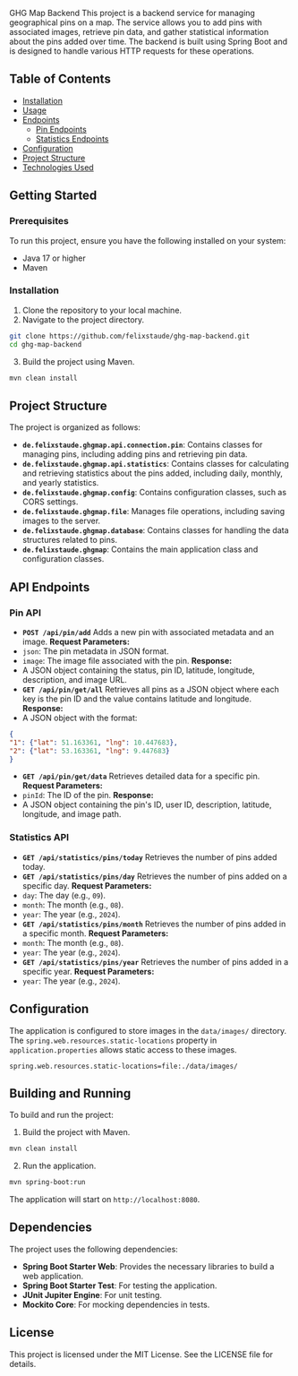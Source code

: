 GHG Map Backend
This project is a backend service for managing geographical pins on a map. The service allows you to add pins with
associated images, retrieve pin data, and gather statistical information about the pins added over time. The backend is
built using Spring Boot and is designed to handle various HTTP requests for these operations.

## Table of Contents

- [Installation](#installation)
- [Usage](#usage)
- [Endpoints](#endpoints)
  - [Pin Endpoints](#pin-endpoints)
  - [Statistics Endpoints](#statistics-endpoints)
- [Configuration](#configuration)
- [Project Structure](#project-structure)
- [Technologies Used](#technologies-used)

## Getting Started
### Prerequisites
To run this project, ensure you have the following installed on your system:
- Java 17 or higher
- Maven
### Installation
1. Clone the repository to your local machine.
2. Navigate to the project directory.
```bash
git clone https://github.com/felixstaude/ghg-map-backend.git
cd ghg-map-backend
```
3. Build the project using Maven.
```bash
mvn clean install
```
## Project Structure
The project is organized as follows:
- **`de.felixstaude.ghgmap.api.connection.pin`**: Contains classes for managing pins, including adding pins and
  retrieving pin data.
- **`de.felixstaude.ghgmap.api.statistics`**: Contains classes for calculating and retrieving statistics about the pins
  added, including daily, monthly, and yearly statistics.
- **`de.felixstaude.ghgmap.config`**: Contains configuration classes, such as CORS settings.
- **`de.felixstaude.ghgmap.file`**: Manages file operations, including saving images to the server.
- **`de.felixstaude.ghgmap.database`**: Contains classes for handling the data structures related to pins.
- **`de.felixstaude.ghgmap`**: Contains the main application class and configuration classes.
## API Endpoints
### Pin API
- **`POST /api/pin/add`**
  Adds a new pin with associated metadata and an image.
  **Request Parameters:**
- `json`: The pin metadata in JSON format.
- `image`: The image file associated with the pin.
  **Response:**
- A JSON object containing the status, pin ID, latitude, longitude, description, and image URL.
- **`GET /api/pin/get/all`**
  Retrieves all pins as a JSON object where each key is the pin ID and the value contains latitude and longitude.
  **Response:**
- A JSON object with the format:
```json
{
"1": {"lat": 51.163361, "lng": 10.447683},
"2": {"lat": 53.163361, "lng": 9.447683}
}
```
- **`GET /api/pin/get/data`**
  Retrieves detailed data for a specific pin.
  **Request Parameters:**
- `pinId`: The ID of the pin.
  **Response:**
- A JSON object containing the pin's ID, user ID, description, latitude, longitude, and image path.
### Statistics API
- **`GET /api/statistics/pins/today`**
  Retrieves the number of pins added today.
- **`GET /api/statistics/pins/day`**
  Retrieves the number of pins added on a specific day.
  **Request Parameters:**
- `day`: The day (e.g., `09`).
- `month`: The month (e.g., `08`).
- `year`: The year (e.g., `2024`).
- **`GET /api/statistics/pins/month`**
  Retrieves the number of pins added in a specific month.
  **Request Parameters:**
- `month`: The month (e.g., `08`).
- `year`: The year (e.g., `2024`).
- **`GET /api/statistics/pins/year`**
  Retrieves the number of pins added in a specific year.
  **Request Parameters:**
- `year`: The year (e.g., `2024`).
## Configuration
The application is configured to store images in the `data/images/` directory. The `spring.web.resources.static-locations`
property in `application.properties` allows static access to these images.
```properties
spring.web.resources.static-locations=file:./data/images/
```
## Building and Running
To build and run the project:
1. Build the project with Maven.
```bash
mvn clean install
```
2. Run the application.
```bash
mvn spring-boot:run
```
The application will start on `http://localhost:8080`.
## Dependencies
The project uses the following dependencies:
- **Spring Boot Starter Web**: Provides the necessary libraries to build a web application.
- **Spring Boot Starter Test**: For testing the application.
- **JUnit Jupiter Engine**: For unit testing.
- **Mockito Core**: For mocking dependencies in tests.
## License
This project is licensed under the MIT License. See the LICENSE file for details.
